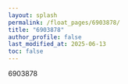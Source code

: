 ```yaml
---
layout: splash
permalink: /float_pages/6903878/
title: "6903878"
author_profile: false
last_modified_at: 2025-06-13
toc: false
---
```

 
6903878
